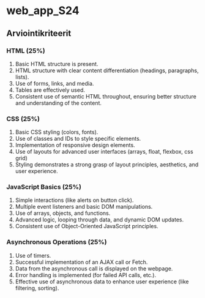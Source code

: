 # web_app_S24

## Arviointikriteerit

### HTML (25%)

1. Basic HTML structure is present.
2. HTML structure with clear content differentiation (headings, paragraphs, lists).
3. Use of forms, links, and media.
4. Tables are effectively used.
5. Consistent use of semantic HTML throughout, ensuring better structure and understanding of the content.

### CSS (25%)

1. Basic CSS styling (colors, fonts).
2. Use of classes and IDs to style specific elements.
3. Implementation of responsive design elements.
4. Use of layouts for advanced user interfaces (arrays, float, flexbox, css grid)
5. Styling demonstrates a strong grasp of layout principles, aesthetics, and user experience.

### JavaScript Basics (25%)

1. Simple interactions (like alerts on button click).
2. Multiple event listeners and basic DOM manipulations.
3. Use of arrays, objects, and functions.
4. Advanced logic, looping through data, and dynamic DOM updates.
5. Consistent use of Object-Oriented JavaScript principles.

### Asynchronous Operations (25%)

1. Use of timers.
2. Successful implementation of an AJAX call or Fetch.
3. Data from the asynchronous call is displayed on the webpage.
4. Error handling is implemented (for failed API calls, etc.).
5. Effective use of asynchronous data to enhance user experience (like filtering, sorting).
